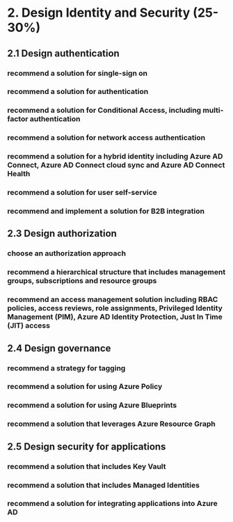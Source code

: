# 2. Design Identity and Security (25-30%)
## 2.1 Design authentication
### recommend a solution for single-sign on
### recommend a solution for authentication
### recommend a solution for Conditional Access, including multi-factor authentication
### recommend a solution for network access authentication
### recommend a solution for a hybrid identity including Azure AD Connect, Azure AD Connect cloud sync and Azure AD Connect Health
### recommend a solution for user self-service
### recommend and implement a solution for B2B integration

## 2.3 Design authorization
### choose an authorization approach
### recommend a hierarchical structure that includes management groups, subscriptions and resource groups
### recommend an access management solution including RBAC policies, access reviews, role assignments, Privileged Identity Management (PIM), Azure AD Identity Protection, Just In Time (JIT) access

## 2.4 Design governance
### recommend a strategy for tagging
### recommend a solution for using Azure Policy
### recommend a solution for using Azure Blueprints
### recommend a solution that leverages Azure Resource Graph

## 2.5 Design security for applications
### recommend a solution that includes Key Vault
### recommend a solution that includes Managed Identities
### recommend a solution for integrating applications into Azure AD